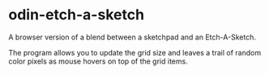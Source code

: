 # odin-etch-a-sketch

A browser version of a blend between a sketchpad and an Etch-A-Sketch. 

The program allows you to update the grid size and leaves a trail of random color pixels as mouse hovers on top of the grid items.
